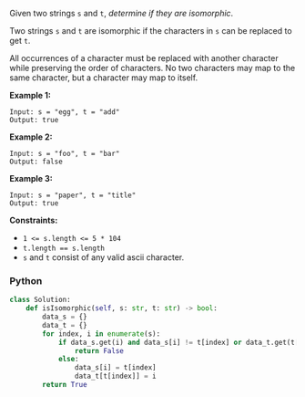 Given two strings  `s`  and  `t`,  _determine if they are isomorphic_.

Two strings  `s`  and  `t`  are isomorphic if the characters in  `s`  can be replaced to get  `t`.

All occurrences of a character must be replaced with another character while preserving the order of characters. No two characters may map to the same character, but a character may map to itself.

**Example 1:**
```
Input: s = "egg", t = "add"
Output: true
```

**Example 2:**
```
Input: s = "foo", t = "bar"
Output: false
```

**Example 3:**
```
Input: s = "paper", t = "title"
Output: true
```

**Constraints:**
-   `1 <= s.length <= 5 * 104`
-   `t.length == s.length`
-   `s`  and  `t`  consist of any valid ascii character.

### Python
```python
class Solution:
    def isIsomorphic(self, s: str, t: str) -> bool:
        data_s = {}
        data_t = {}
        for index, i in enumerate(s):
            if data_s.get(i) and data_s[i] != t[index] or data_t.get(t[index]) and data_t[t[index]] != i:
                return False
            else:
                data_s[i] = t[index]
                data_t[t[index]] = i
        return True
```
